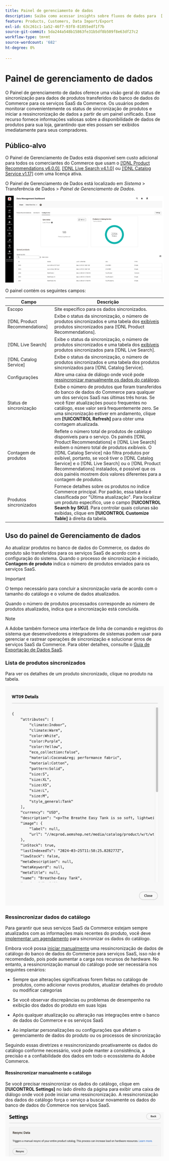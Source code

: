 ```yaml
---
title: Painel de gerenciamento de dados
description: Saiba como acessar insights sobre fluxos de dados para  [!DNL Catalog Service], [!DNL Live Search] e [!DNL Product Recommendation]s.
feature: Products, Customers, Data Import/Export
exl-id: 63c261c1-1a52-46f7-93f8-81055edf1f7b
source-git-commit: 5da244a548b15863fe31b5df8b509f8e63df27c2
workflow-type: tm+mt
source-wordcount: '682'
ht-degree: 0%

---
```


# Painel de gerenciamento de dados

O Painel de gerenciamento de dados oferece uma visão geral do status de sincronização para dados de produtos transferidos do banco de dados do Commerce para os serviços SaaS da Commerce. Os usuários podem monitorar convenientemente os status de sincronização de produtos e iniciar a ressincronização de dados a partir de um painel unificado. Esse recurso fornece informações valiosas sobre a disponibilidade de dados de produtos para sua loja, garantindo que eles possam ser exibidos imediatamente para seus compradores.

## Público-alvo

O Painel de Gerenciamento de Dados está disponível sem custo adicional para todos os comerciantes do Commerce que usam o [[!DNL Product Recommendations v6.0.0]](https://experienceleague.adobe.com/pt-br/docs/commerce/product-recommendations/guide-overview), [[!DNL Live Search v4.1.0]](https://experienceleague.adobe.com/pt-br/docs/commerce/live-search/guide-overview) ou [[!DNL Catalog Service v1.17]](https://experienceleague.adobe.com/pt-br/docs/commerce/catalog-service/guide-overview) com uma licença ativa.

O Painel de Gerenciamento de Dados está localizado em *Sistema* > Transferência de Dados > *Painel de Gerenciamento de Dados*.

![Painel de gerenciamento de dados](assets/data-management-dashboard.png)

O painel contém os seguintes campos:

| Campo | Descrição |
|--- |--- |
| Escopo | Site específico para os dados sincronizados. |
| [!DNL Product Recommendations] | Exibe o status da sincronização, o número de produtos sincronizados e uma tabela dos [exibíveis](https://experienceleague.adobe.com/pt-br/docs/commerce-admin/config/catalog/inventory#stock-options) produtos sincronizados para [!DNL Product Recommendations]. |
| [!DNL Live Search] | Exibe o status da sincronização, o número de produtos sincronizados e uma tabela dos [exibíveis](https://experienceleague.adobe.com/pt-br/docs/commerce-admin/config/catalog/inventory#stock-options) produtos sincronizados para [!DNL Live Search]. |
| [!DNL Catalog Service] | Exibe o status da sincronização, o número de produtos sincronizados e uma tabela dos produtos sincronizados para [!DNL Catalog Service]. |
| Configurações | Abre uma caixa de diálogo onde você pode [ressincronizar manualmente os dados do catálogo](#resync-catalog-data). |
| Status de sincronização | Exibe o número de produtos que foram transferidos do banco de dados do Commerce para qualquer um dos serviços SaaS nas últimas três horas. Se você fizer atualizações pouco frequentes no catálogo, esse valor será frequentemente zero. Se uma sincronização estiver em andamento, clique em **[!UICONTROL Refresh]** para obter uma contagem atualizada. |
| Contagem de produtos | Reflete o número total de produtos de catálogo disponíveis para o serviço. Os painéis [!DNL Product Recommendations] e [!DNL Live Search] exibem o número total de produtos _exibíveis_. O [!DNL Catalog Service] não filtra produtos por exibível, portanto, se você tiver o [!DNL Catalog Service] e o [!DNL Live Search] ou o [!DNL Product Recommendations] instalados, é possível que os dois painéis mostrem dois valores diferentes para a contagem de produtos. |
| Produtos sincronizados | Fornece detalhes sobre os produtos no índice Commerce principal. Por padrão, essa tabela é classificada por &quot;Última atualização&quot;. Para localizar um produto específico, use o campo **[!UICONTROL Search by SKU]**. Para controlar quais colunas são exibidas, clique em **[!UICONTROL Customize Table]** à direita da tabela. |

## Uso do painel de Gerenciamento de dados

Ao atualizar produtos no banco de dados do Commerce, os dados do produto são transferidos para os serviços SaaS de acordo com a configuração do sistema. Quando o processo de sincronização é iniciado, **Contagem de produto** indica o número de produtos enviados para os serviços SaaS.

>[!IMPORTANT]
>
>O tempo necessário para concluir a sincronização varia de acordo com o tamanho do catálogo e o volume de dados atualizados.

Quando o número de produtos processados corresponde ao número de produtos atualizados, indica que a sincronização está concluída.

>[!NOTE]
>
>A Adobe também fornece uma interface de linha de comando e registros do sistema que desenvolvedores e integradores de sistemas podem usar para gerenciar e rastrear operações de sincronização e solucionar erros de serviços SaaS da Commerce. Para obter detalhes, consulte o [Guia de Exportação de Dados SaaS](https://experienceleague.adobe.com/pt-br/docs/commerce/saas-data-export/overview).

### Lista de produtos sincronizados

Para ver os detalhes de um produto sincronizado, clique no produto na tabela.

![Detalhes do produto sincronizado](assets/sync-product-detail.png)

### Ressincronizar dados do catálogo

Para garantir que seus serviços SaaS da Commerce estejam sempre atualizados com as informações mais recentes do produto, você deve [implementar um agendamento](https://experienceleague.adobe.com/pt-br/docs/commerce-operations/configuration-guide/cli/manage-indexers#reindex) para sincronizar os dados do catálogo.

Embora você possa [iniciar manualmente](#manually-resync-catalog) uma ressincronização de dados de catálogo do banco de dados do Commerce para serviços SaaS, isso não é recomendado, pois pode aumentar a carga nos recursos de hardware. No entanto, a ressincronização manual do catálogo pode ser necessária nos seguintes cenários:

- Sempre que alterações significativas forem feitas no catálogo de produtos, como adicionar novos produtos, atualizar detalhes do produto ou modificar categorias

- Se você observar discrepâncias ou problemas de desempenho na exibição dos dados do produto em suas lojas

- Após qualquer atualização ou alteração nas integrações entre o banco de dados do Commerce e os serviços SaaS

- Ao implantar personalizações ou configurações que afetam o gerenciamento de dados do produto ou os processos de sincronização

Seguindo essas diretrizes e ressincronizando proativamente os dados do catálogo conforme necessário, você pode manter a consistência, a precisão e a confiabilidade dos dados em todo o ecossistema do Adobe Commerce.

#### Ressincronizar manualmente o catálogo

Se você precisar ressincronizar os dados do catálogo, clique em **[!UICONTROL Settings]** no lado direito da página para exibir uma caixa de diálogo onde você pode iniciar uma ressincronização. A ressincronização dos dados do catálogo força o serviço a buscar novamente os dados do banco de dados do Commerce nos serviços SaaS.

![Sincronizar Produtos Manualmente](assets/resync-data.png)
